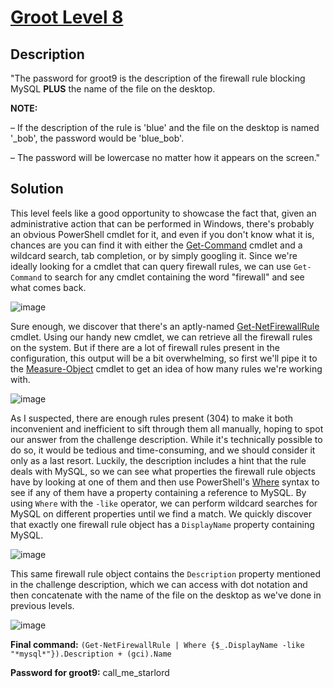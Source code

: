 # [Groot Level 8](https://underthewire.tech/groot-8)
## Description
"The password for groot9 is the description of the firewall rule blocking MySQL **PLUS** the name of the file on the desktop.

**NOTE:**

– If the description of the rule is 'blue' and the file on the desktop is named '_bob', the password would be 'blue_bob'.

– The password will be lowercase no matter how it appears on the screen."

## Solution
This level feels like a good opportunity to showcase the fact that, given an administrative action that can be performed in Windows, there's probably an obvious PowerShell cmdlet for it, and even if you don't know what it is, chances are you can find it with either the [Get-Command](https://learn.microsoft.com/en-us/powershell/module/microsoft.powershell.core/get-command?view=powershell-7.5) cmdlet and a wildcard search, tab completion, or by simply googling it. Since we're ideally looking for a cmdlet that can query firewall rules, we can use `Get-Command` to search for any cmdlet containing the word "firewall" and see what comes back.

![image](https://github.com/user-attachments/assets/59417668-fb89-41b5-b93f-bb62f3f5bf90)

Sure enough, we discover that there's an aptly-named [Get-NetFirewallRule](https://learn.microsoft.com/en-us/powershell/module/netsecurity/get-netfirewallrule?view=windowsserver2025-ps) cmdlet. Using our handy new cmdlet, we can retrieve all the firewall rules on the system. But if there are a lot of firewall rules present in the configuration, this output will be a bit overwhelming, so first we'll pipe it to the [Measure-Object](https://learn.microsoft.com/en-us/powershell/module/microsoft.powershell.utility/measure-object?view=powershell-7.5) cmdlet to get an idea of how many rules we're working with.

![image](https://github.com/user-attachments/assets/bdaf6ceb-56da-4a0c-895e-61da54b6561e)

As I suspected, there are enough rules present (304) to make it both inconvenient and inefficient to sift through them all manually, hoping to spot our answer from the challenge description. While it's technically possible to do so, it would be tedious and time-consuming, and we should consider it only as a last resort. Luckily, the description includes a hint that the rule deals with MySQL, so we can see what properties the firewall rule objects have by looking at one of them and then use PowerShell's [Where](https://learn.microsoft.com/en-us/powershell/module/microsoft.powershell.core/where-object?view=powershell-7.5) syntax to see if any of them have a property containing a reference to MySQL. By using `Where` with the `-like` operator, we can perform wildcard searches for MySQL on different properties until we find a match. We quickly discover that exactly one firewall rule object has a `DisplayName` property containing MySQL.

![image](https://github.com/user-attachments/assets/886efa05-940d-49be-a822-0763ead8b87d)

This same firewall rule object contains the `Description` property mentioned in the challenge description, which we can access with dot notation and then concatenate with the name of the file on the desktop as we've done in previous levels.

![image](https://github.com/user-attachments/assets/666bbf06-1a89-4e4b-b484-01faa0414094)

**Final command:** `(Get-NetFirewallRule | Where {$_.DisplayName -like "*mysql*"}).Description + (gci).Name`

**Password for groot9:** call_me_starlord
